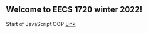 ## Welcome to EECS 1720 winter 2022!

Start of JavaScript OOP
[Link](https://github.com/robots-make-art-too/EECS_1720/blob/gh-pages/JS_OOP.md) 
